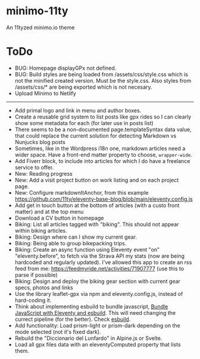 # minimo-11ty
An 11tyzed minimo.io theme

# ToDo
* BUG: Homepage displayGPx not defined.
* BUG: Build styles are being loaded from /assets/css/style.css which is not the minified created version. Must be the style.css. Also styles from /assets/css/* are being exported which is not necesary.
* Upload Mínimo to Netlify
---
* Add primal logo and link in menu and author boxes.
* Create a reusable grid system to list posts like gpx rides so I can clearly show some metadata for each (for later use in posts list)
* There seems to be a non-documented page.templateSyntax data value, that could replace the current solution for detecting Markdown vs Nunjucks blog posts
* Sometimes, like in the Wordpress i18n one, markdown articles need a wider space. Have a front-end matter property to choose, `wrapper-wide`.
* Add Fiverr block, to include into articles for which I do have a freelance service to offer.
* New: Reading progress
* New: Add a visit project button on work listing and on each project page.
* New: Configure markdownItAnchor, from this example https://github.com/11ty/eleventy-base-blog/blob/main/eleventy.config.js
* Add get in touch button at the bottom of articles (with a custo front matter) and at the top menu
* Download a CV button in homepage
* Biking: List all articles tagged with "biking". This should not appear within biking articles.
* Biking: Design where can I show my current gear.
* Biking: Being able to group bikepacking trips.
* Biking: Create an async function using Eleventy event "on" "eleventy.before", to fetch via the Strava API my stats (now are being hardcoded and regularly updated). I've allowed this app to create an rss feed from me: https://feedmyride.net/activities/71907777 (use this to parse if possible)
* Biking: Design and deploy the biking gear section with current gear specs, photos and links
* Use the library leaflet-gpx via npm and eleventy.config.js, instead of hard-coding it.
* Think about implementing esbuild to bundle javascript, [Bundle JavaScript with Eleventy and esbuild](https://blog.r0b.io/post/bundle-javascript-with-eleventy-and-esbuild/). This will need changing the currect pipeline (for the better). Check [esbuild](https://github.com/evanw/esbuild).
* Add functionality: Load prism-light or prism-dark depending on the mode selected (not it's fixed dark).
* Rebuild the "Diccionario del Lunfardo" in Alpine.js or Svelte.
* Load all gpx files data with an eleventyComputed property that lists them.